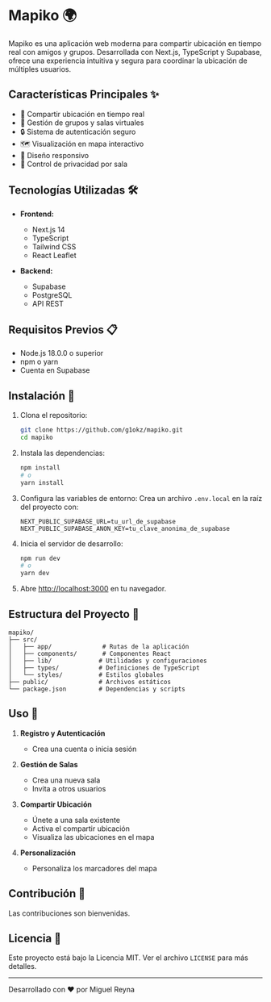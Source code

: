 # Mapiko 🌍

Mapiko es una aplicación web moderna para compartir ubicación en tiempo real con amigos y grupos. Desarrollada con Next.js, TypeScript y Supabase, ofrece una experiencia intuitiva y segura para coordinar la ubicación de múltiples usuarios.

## Características Principales ✨

- 🚀 Compartir ubicación en tiempo real
- 👥 Gestión de grupos y salas virtuales
- 🔒 Sistema de autenticación seguro
- 🗺️ Visualización en mapa interactivo
- 📱 Diseño responsivo
- 🔐 Control de privacidad por sala

## Tecnologías Utilizadas 🛠️

- **Frontend:**

  - Next.js 14
  - TypeScript
  - Tailwind CSS
  - React Leaflet

- **Backend:**
  - Supabase
  - PostgreSQL
  - API REST

## Requisitos Previos 📋

- Node.js 18.0.0 o superior
- npm o yarn
- Cuenta en Supabase

## Instalación 🚀

1. Clona el repositorio:

   ```bash
   git clone https://github.com/g1okz/mapiko.git
   cd mapiko
   ```

2. Instala las dependencias:

   ```bash
   npm install
   # o
   yarn install
   ```

3. Configura las variables de entorno:
   Crea un archivo `.env.local` en la raíz del proyecto con:

   ```
   NEXT_PUBLIC_SUPABASE_URL=tu_url_de_supabase
   NEXT_PUBLIC_SUPABASE_ANON_KEY=tu_clave_anonima_de_supabase
   ```

4. Inicia el servidor de desarrollo:

   ```bash
   npm run dev
   # o
   yarn dev
   ```

5. Abre [http://localhost:3000](http://localhost:3000) en tu navegador.

## Estructura del Proyecto 📁

```
mapiko/
├── src/
│   ├── app/              # Rutas de la aplicación
│   ├── components/       # Componentes React
│   ├── lib/             # Utilidades y configuraciones
│   ├── types/           # Definiciones de TypeScript
│   └── styles/          # Estilos globales
├── public/              # Archivos estáticos
└── package.json         # Dependencias y scripts
```

## Uso 🎯

1. **Registro y Autenticación**

   - Crea una cuenta o inicia sesión

2. **Gestión de Salas**

   - Crea una nueva sala
   - Invita a otros usuarios

3. **Compartir Ubicación**

   - Únete a una sala existente
   - Activa el compartir ubicación
   - Visualiza las ubicaciones en el mapa

4. **Personalización**
   - Personaliza los marcadores del mapa

## Contribución 🤝

Las contribuciones son bienvenidas.

## Licencia 📄

Este proyecto está bajo la Licencia MIT. Ver el archivo `LICENSE` para más detalles.

---

Desarrollado con ❤️ por Miguel Reyna
